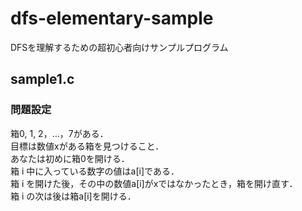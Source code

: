 # dfs-elementary-sample
DFSを理解するための超初心者向けサンプルプログラム

## sample1.c
### 問題設定
箱0, 1, 2，…，7がある． <br>
目標は数値xがある箱を見つけること． <br>
あなたは初めに箱0を開ける． <br>
箱 i 中に入っている数字の値はa[i]である． <br>
箱 i を開けた後，その中の数値a[i]がxではなかったとき，箱を開け直す． <br>
箱 i の次は後は箱a[i]を開ける． <br>